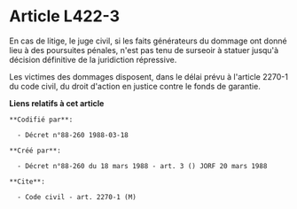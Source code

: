 # Article L422-3

En cas de litige, le juge civil, si les faits générateurs du dommage ont donné lieu à des poursuites pénales, n'est pas tenu
de surseoir à statuer jusqu'à décision définitive de la juridiction répressive.

Les victimes des dommages disposent, dans le délai prévu à l'article 2270-1 du code civil, du droit d'action en justice
contre le fonds de garantie.

**Liens relatifs à cet article**

	**Codifié par**:

	  - Décret n°88-260 1988-03-18

	**Créé par**:

	  - Décret n°88-260 du 18 mars 1988 - art. 3 () JORF 20 mars 1988

	**Cite**:

	  - Code civil - art. 2270-1 (M)
